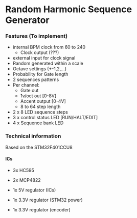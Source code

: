 # Random Harmonic Sequence Generator

### Features (To implement)

- internal BPM clock from 60 to 240
  - Clock output (???)
- external input for clock signal
- Random generated within a scale
- Octave settings (+-1,2,...)
- Probability for Gate length
- 2 sequences patterns
- Per channel:
  - Gate out
  - 1v/oct out [0-8V]
  - Accent output [0-4V]
  - 8 to 64 step length
- 2 x 8 LED sequence steps
- 3 x control status LED [RUN/HALT/EDIT]
- 4 x Sequence bank LED


### Technical information

Based on the STM32F401CCU8

#### ICs

- 3x HC595
- 2x MCP4822


- 1x 5V regulator (ICs)
- 1x 3.3V regulator (STM32 power)
- 1x 3.3V regulator (encoder)